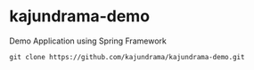 # kajundrama-demo
Demo Application using Spring Framework

```
git clone https://github.com/kajundrama/kajundrama-demo.git
```
